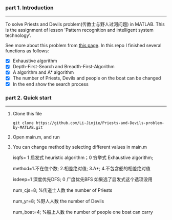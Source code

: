 ### part 1. Introduction

---

To solve Priests and Devils problem(传教士与野人过河问题) in MATLAB. This is the assignment of lesson 'Pattern recognition and intelligent system technology'.

 See more about this problem from [this page](https://www.geeksforgeeks.org/puzzle-3-priests-3-devils-puzzle/). In this repo I finished several functions as follows:

- [x] Exhaustive algorithm
- [x] Depth-First-Search and Breadth-First-Algorithm
- [x] A algorithm and A* algorithm
- [x] The number of Priests, Devils and people on the boat can be changed
- [x] In the end show the search process

### part 2. Quick start

---

1. Clone this file

   ```
   git clone https://github.com/Li-Jinjie/Priests-and-Devils-problem-by-MATLAB.git
   ```

2. Open main.m, and run

3. You can change method by selecting different values in main.m

   isqfs=  1 启发式 heuristic algorithm；0 穷举式 Exhaustive algorithm;   
   
   method=1.不在位个数; 2.相差绝对值; 3.A*; 4.不包含船的相差绝对值 
   
   isdeep=1 深度优先DFS; 0 广度优先BFS  如果选了启发式这个选项没用

   num_cjs=8;  %传道士人数 the number of Priests
   
   num_yr=8;   %野人人数  the number of Devils
   
   num_boat=4;  %船上人数  the number of people one boat can carry
